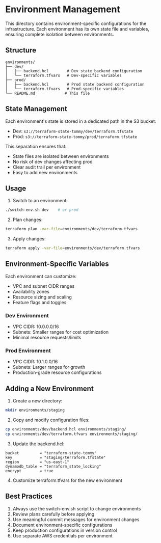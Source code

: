 # Environment Management

This directory contains environment-specific configurations for the infrastructure. Each environment has its own state file and variables, ensuring complete isolation between environments.

## Structure

```
environments/
├── dev/
│   ├── backend.hcl        # Dev state backend configuration
│   └── terraform.tfvars   # Dev-specific variables
├── prod/
│   ├── backend.hcl        # Prod state backend configuration
│   └── terraform.tfvars   # Prod-specific variables
└── README.md             # This file
```

## State Management

Each environment's state is stored in a dedicated path in the S3 bucket:
- Dev: `s3://terraform-state-tommy/dev/terraform.tfstate`
- Prod: `s3://terraform-state-tommy/prod/terraform.tfstate`

This separation ensures that:
- State files are isolated between environments
- No risk of dev changes affecting prod
- Clear audit trail per environment
- Easy to add new environments

## Usage

1. Switch to an environment:
```bash
./switch-env.sh dev    # or prod
```

2. Plan changes:
```bash
terraform plan -var-file=environments/dev/terraform.tfvars
```

3. Apply changes:
```bash
terraform apply -var-file=environments/dev/terraform.tfvars
```

## Environment-Specific Variables

Each environment can customize:
- VPC and subnet CIDR ranges
- Availability zones
- Resource sizing and scaling
- Feature flags and toggles

### Dev Environment
- VPC CIDR: 10.0.0.0/16
- Subnets: Smaller ranges for cost optimization
- Minimal resource requests/limits

### Prod Environment
- VPC CIDR: 10.1.0.0/16
- Subnets: Larger ranges for growth
- Production-grade resource configurations

## Adding a New Environment

1. Create a new directory:
```bash
mkdir environments/staging
```

2. Copy and modify configuration files:
```bash
cp environments/dev/backend.hcl environments/staging/
cp environments/dev/terraform.tfvars environments/staging/
```

3. Update the backend.hcl:
```hcl
bucket         = "terraform-state-tommy"
key            = "staging/terraform.tfstate"
region         = "us-east-1"
dynamodb_table = "terraform_state_locking"
encrypt        = true
```

4. Customize terraform.tfvars for the new environment

## Best Practices

1. Always use the switch-env.sh script to change environments
2. Review plans carefully before applying
3. Use meaningful commit messages for environment changes
4. Document environment-specific configurations
5. Keep production configurations in version control
6. Use separate AWS credentials per environment 